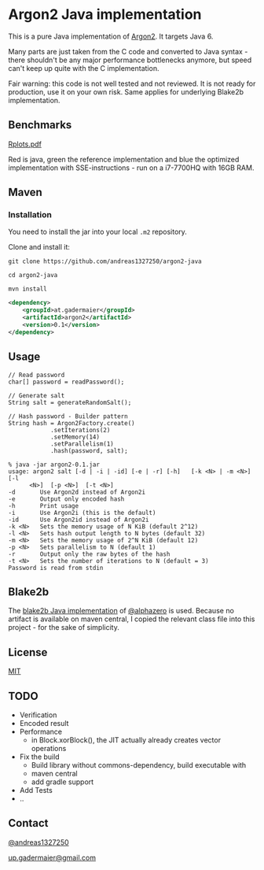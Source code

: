 # Argon2 Java implementation

This is a pure Java implementation of [Argon2](https://github.com/P-H-C/phc-winner-argon2). It targets Java 6.

Many parts are just taken from the C code and converted to Java syntax - there shouldn't be any major performance bottlenecks anymore, but speed can't keep up quite with the C implementation.

Fair warning: this code is not well tested and not reviewed. It is not ready for production, use it on your own risk. Same applies for underlying Blake2b implementation.

## Benchmarks
[Rplots.pdf](benchmarks/Rplots.pdf)

Red is java, green the reference implementation and blue the optimized implementation with SSE-instructions - run on a i7-7700HQ with 16GB RAM.

## Maven

### Installation
You need to install the jar into your local `.m2` repository.

Clone and install it:

    git clone https://github.com/andreas1327250/argon2-java

    cd argon2-java

    mvn install


```xml
<dependency>
    <groupId>at.gadermaier</groupId>
    <artifactId>argon2</artifactId>
    <version>0.1</version>
</dependency>
```

<!---
## Gradle

```groovy
compile 'at.gadermaier:argon2:1.0-SNAPSHOT'
```
-->
## Usage


```
// Read password
char[] password = readPassword();

// Generate salt
String salt = generateRandomSalt();

// Hash password - Builder pattern
String hash = Argon2Factory.create()
            .setIterations(2)
            .setMemory(14)
            .setParallelism(1)
            .hash(password, salt);

```
```
% java -jar argon2-0.1.jar
usage: argon2 salt [-d | -i | -id] [-e | -r] [-h]   [-k <N> | -m <N>] [-l
      <N>]  [-p <N>]  [-t <N>]
-d       Use Argon2d instead of Argon2i
-e       Output only encoded hash
-h       Print usage
-i       Use Argon2i (this is the default)
-id      Use Argon2id instead of Argon2i
-k <N>   Sets the memory usage of N KiB (default 2^12)
-l <N>   Sets hash output length to N bytes (default 32)
-m <N>   Sets the memory usage of 2^N KiB (default 12)
-p <N>   Sets parallelism to N (default 1)
-r       Output only the raw bytes of the hash
-t <N>   Sets the number of iterations to N (default = 3)
Password is read from stdin
```

## Blake2b
The [blake2b Java implementation](https://github.com/alphazero/Blake2b) of [@alphazero](https://github.com/alphazero/) is used. Because no artifact is available on maven central, I copied the relevant class file into this project - for the sake of simplicity.

## License
[MIT](https://opensource.org/licenses/MIT)

## TODO
* Verification
* Encoded result
* Performance
  * in Block.xorBlock(), the JIT actually already creates vector operations
* Fix the build
  * Build library without commons-dependency, build executable with
  * maven central
  * add gradle support
* Add Tests
* ..


## Contact
[@andreas1327250](https://github.com/andreas1327250)

up.gadermaier@gmail.com
